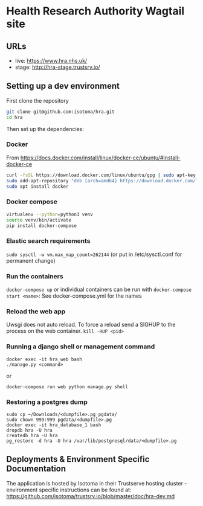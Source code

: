 # Health Research Authority Wagtail site

## URLs

- live: https://www.hra.nhs.uk/
- stage: http://hra-stage.trustsrv.io/

## Setting up a dev environment

First clone the repository

```bash
git clone git@github.com:isotoma/hra.git
cd hra
```

Then set up the dependencies:

### Docker

From https://docs.docker.com/install/linux/docker-ce/ubuntu/#install-docker-ce

```bash
curl -fsSL https://download.docker.com/linux/ubuntu/gpg | sudo apt-key add -
sudo add-apt-repository "deb [arch=amd64] https://download.docker.com/linux/ubuntu $(lsb_release -cs) stable"
sudo apt install docker
```

### Docker compose

```bash
virtualenv --python=python3 venv
source venv/bin/activate
pip install docker-compose
```

### Elastic search requirements

`sudo sysctl -w vm.max_map_count=262144` (or put in /etc/sysctl.conf for permanent change)

### Run the containers

`docker-compose up`
or individual containers can be run with `docker-compose start <name>`: See docker-compose.yml for the names

### Reload the web app

Uwsgi does not auto reload. To force a reload send a SIGHUP to the process on the web container.
`kill -HUP <pid>`

### Running a django shell or management command

```
docker exec -it hra_web bash
./manage.py <command>
```

or

```
docker-compose run web python manage.py shell
```

### Restoring a postgres dump

```
sudo cp ~/Downloads/<dumpfile>.pg pgdata/
sudo chown 999:999 pgdata/<dumpfile>.pg
docker exec -it hra_database_1 bash
dropdb hra -U hra
createdb hra -U hra
pg_restore -d hra -U hra /var/lib/postgresql/data/<dumpfile>.pg
```

## Deployments & Environment Specific Documentation

The application is hosted by Isotoma in their Trustserve hosting cluster - environment specific instructions can be found at:
https://github.com/isotoma/trustsrv.io/blob/master/doc/hra-dev.md
